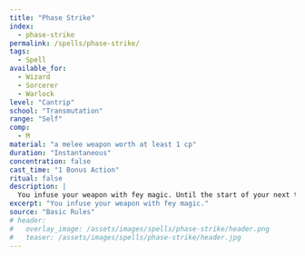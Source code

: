 ```yaml
---
title: "Phase Strike"
index:
  - phase-strike
permalink: /spells/phase-strike/
tags:
  - Spell
available_for:
  - Wizard
  - Sorcerer
  - Warlock
level: "Cantrip"
school: "Transmutation"
range: "Self"
comp:
  - M
material: "a melee weapon worth at least 1 cp"
duration: "Instantaneous"
concentration: false
cast_time: "1 Bonus Action"
ritual: false
description: |
  You infuse your weapon with fey magic. Until the start of your next turn, immediately before you make an attack with that weapon, you can teleport up to 10 feet to an unoccupied space you can see. You can teleport this way once before each attack you make with the weapon this turn.
excerpt: "You infuse your weapon with fey magic."
source: "Basic Rules"
# header:
#   overlay_image: /assets/images/spells/phase-strike/header.png
#   teaser: /assets/images/spells/phase-strike/header.jpg
---
```


